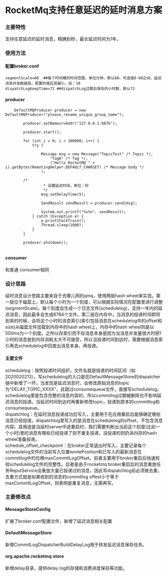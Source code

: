 # RocketMq支持任意延迟的延时消息方案

<a name="2Piv3"></a>
### 主要特性
支持任意延迟的延时消息，精确到秒，最长延迟时间为1年。

<a name="4RnXI"></a>
### 使用方法
<a name="oz0hb"></a>
#### 配置broker.conf
```
segmentScale=60  ##每个时间桶的时间范围，单位分钟，默认60，可选值0-60之间，延迟消息并发数越高，配置的值应该越小，如：10
dispatchLogKeepTime=72 ##dispatchLog过期后保存的小时数，默认72
```
<a name="hkrpC"></a>
#### 
<a name="vmcMt"></a>
#### producer
```
	DefaultMQProducer producer = new DefaultMQProducer("please_rename_unique_group_name");

        producer.setNamesrvAddr("127.0.0.1:9876");

        producer.start();

        for (int i = 0; i < 100000; i++) {
            try {

                Message msg = new Message("TopicTest" /* Topic */,
                    "TagA" /* Tag */,
                    ("Hello RocketMQ " + i).getBytes(RemotingHelper.DEFAULT_CHARSET) /* Message body */
                );

		/*
                 * 设置延迟时间，单位：秒
                 */
                msg.setDelayTime(5);
                
                SendResult sendResult = producer.send(msg);

                System.out.printf("%s%n", sendResult);
            } catch (Exception e) {
                e.printStackTrace();
                Thread.sleep(1000);
            }
        }

        producer.shutdown();


```

<a name="iJfkl"></a>
#### consumer
和普通 consumer相同

<a name="MikPs"></a>
### 设计思路
延时消息设计思路主要来自于去哪儿网的qmq，使用两层hash wheel来实现。第一层位于磁盘上，默认每个小时为一个刻度，可以根据实际情况在配置里进行调整(segmentScale)。每个刻度会生成一个日志文件(schedulelog)，支持一年内的延迟消息，因此最多会生成8784个文件。第二层在内存中，当消息的投递时间即将到来的时候，会将这个小时的消息索引(索引包括消息在schedulelog中的offset和size)从磁盘文件加载到内存中的hash wheel上，内存中的hash wheel则是以500ms为一个刻度。之所以存索引而不存消息本身是因为当消息并发量很大时把1小时的消息放到内存消耗太大不可接受，所以当投递时间到达时，需要根据消息索引再去schedulelog中回查出消息本身，再投递。<br />

<a name="Qbp4e"></a>
#### 主要文件
schedulelog：按照投递时间组织，文件名就是投递的时间区间（如2020020213）。写schedulelog的入口是在DefaultMessageStore的dispatcher链中新增了一环，当发现是延迟消息时，会修改原始消息的topic为“DELAY_TOPIC_XXXX”，且跳过consumequeue文件，直接写schedulelog。schedulelog里是包含完整的消息内容的，所以commitlog过期被删除也不影响延迟消息的投递。当延迟时间到达时再重新修改topic，投递到原本的commitlog和consumequeue。<br />dispatchlog：在延时消息投递成功后写入，主要用于在应用重启后能够确定哪些消息已经投递，dispatchlog里写入的是消息在schedulelog的offset，不包含消息内容。其用途是当延时server中途重启时，我们需要判断出当前这个刻度(比如一个小时)里的消息有哪些已经投递了则不重复投递，没投递的则扔进内存的hash wheel准备投递。<br />schedule_offset_checkpoint：在broker正常退出时写入，主要记录每个schedulelog文件的当前写入位置wrotePosition和已写入的最新消息在commitlog中的位移maxCommitLogOffset。前者主要用于broker重启后快速校验schedulelog文件的完整性。后者是由于rocketmq broker重启后的消息重放任务ReputService会重放大量已投递过的消息，因此写dispatchlog前必须做去重，去重方式就是如果收到的消息的commitlog offest小于等于maxCommitLogOffset，则表明是重复消息，无需再写。

<a name="QhglS"></a>
### 主要修改点

<a name="Cr51e"></a>
#### MessageStoreConfig
扩展了broker.conf配置文件，新增了延迟消息相关配置

<a name="Lxniu"></a>
#### DefaultMessageStore
新增CommitLogDispatcherBuildDelayLog用于转发延迟消息保存任务。

<a name="Oq9js"></a>
#### org.apache.rocketmq.store
新增delay目录，提供delay log的存储和消费进度保存等功能。



